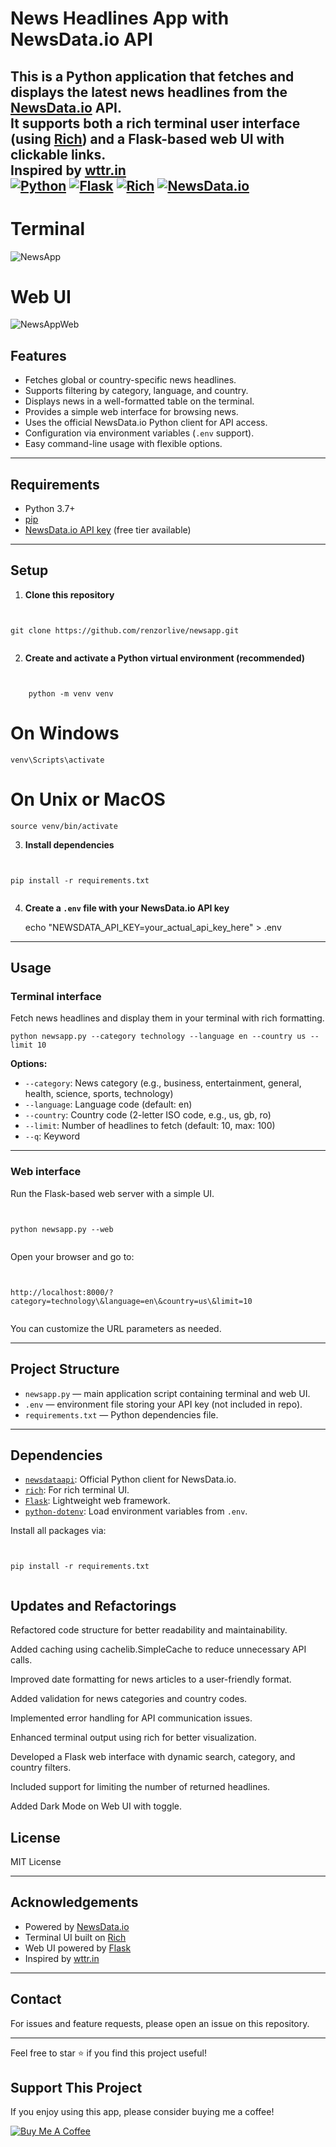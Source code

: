 # News Headlines App with NewsData.io API

This is a Python application that fetches and displays the latest news headlines from the [NewsData.io](https://newsdata.io/) API.\
It supports both a rich terminal user interface (using [Rich](https://github.com/Textualize/rich)) and a Flask-based web UI with clickable links.\
Inspired by [wttr.in](https://github.com/chubin/wttr.in)\
[![Python](https://img.shields.io/badge/python-3.7%2B-blue?logo=python&logoColor=white)](https://www.python.org/)
[![Flask](https://img.shields.io/badge/flask-2.x-orange?logo=flask&logoColor=white)](https://flask.palletsprojects.com/)
[![Rich](https://img.shields.io/badge/rich-10.x-green?logo=python&logoColor=white)](https://github.com/Textualize/rich)
[![NewsData.io](https://img.shields.io/badge/NewsData.io-API-blueviolet)](https://newsdata.io/)
---
# Terminal
![NewsApp](img/ss.png "Screenshot for the NewsApp")

# Web UI
![NewsAppWeb](img/ssweb.png "Screenshot for the NewsAppWeb")



## Features

- Fetches global or country-specific news headlines.
- Supports filtering by category, language, and country.
- Displays news in a well-formatted table on the terminal.
- Provides a simple web interface for browsing news.
- Uses the official NewsData.io Python client for API access.
- Configuration via environment variables (`.env` support).
- Easy command-line usage with flexible options.

---

## Requirements

- Python 3.7+
- [pip](https://pip.pypa.io/en/stable/installation/)
- [NewsData.io API key](https://newsdata.io/register) (free tier available)

---

## Setup

1. **Clone this repository**
```


git clone https://github.com/renzorlive/newsapp.git


```

2. **Create and activate a Python virtual environment (recommended)**
```


    python -m venv venv

```
# On Windows


    venv\Scripts\activate


# On Unix or MacOS


    source venv/bin/activate




3. **Install dependencies**
```


pip install -r requirements.txt


```

4. **Create a `.env` file with your NewsData.io API key**


    echo "NEWSDATA_API_KEY=your_actual_api_key_here" > .env



---

## Usage

### Terminal interface

Fetch news headlines and display them in your terminal with rich formatting.



    python newsapp.py --category technology --language en --country us --limit 10



**Options:**

- `--category`: News category (e.g., business, entertainment, general, health, science, sports, technology)
- `--language`: Language code (default: en)
- `--country`: Country code (2-letter ISO code, e.g., us, gb, ro)
- `--limit`: Number of headlines to fetch (default: 10, max: 100)
- `--q`: Keyword

---

### Web interface

Run the Flask-based web server with a simple UI.

```


python newsapp.py --web


```

Open your browser and go to:

```


http://localhost:8000/?category=technology\&language=en\&country=us\&limit=10


```

You can customize the URL parameters as needed.

---

## Project Structure

- `newsapp.py` — main application script containing terminal and web UI.
- `.env` — environment file storing your API key (not included in repo).
- `requirements.txt` — Python dependencies file.

---

## Dependencies

- [`newsdataapi`](https://pypi.org/project/newsdataapi/): Official Python client for NewsData.io.
- [`rich`](https://pypi.org/project/rich/): For rich terminal UI.
- [`Flask`](https://pypi.org/project/Flask/): Lightweight web framework.
- [`python-dotenv`](https://pypi.org/project/python-dotenv/): Load environment variables from `.env`.

Install all packages via:

```


pip install -r requirements.txt


```


## Updates and Refactorings

Refactored code structure for better readability and maintainability.

Added caching using cachelib.SimpleCache to reduce unnecessary API calls.

Improved date formatting for news articles to a user-friendly format.

Added validation for news categories and country codes.

Implemented error handling for API communication issues.

Enhanced terminal output using rich for better visualization.

Developed a Flask web interface with dynamic search, category, and country filters.

Included support for limiting the number of returned headlines.

Added Dark Mode on Web UI with toggle.



## License

MIT License

---

## Acknowledgements

- Powered by [NewsData.io](https://newsdata.io/)
- Terminal UI built on [Rich](https://github.com/Textualize/rich)
- Web UI powered by [Flask](https://flask.palletsprojects.com/)
- Inspired by [wttr.in](https://github.com/chubin/wttr.in)

---

## Contact

For issues and feature requests, please open an issue on this repository.

---

Feel free to star ⭐️ if you find this project useful!

## Support This Project

If you enjoy using this app, please consider buying me a coffee!

[![Buy Me A Coffee](https://img.shields.io/badge/Buy%20Me%20A%20Coffee-%23FF813F?style=for-the-badge&logo=buy-me-a-coffee&logoColor=white)](https://buymeacoffee.com/renzorlive)



